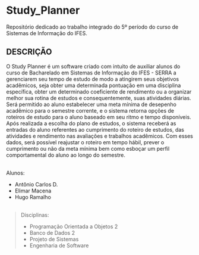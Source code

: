 # Study_Planner
Repositório dedicado ao trabalho integrado do 5º período do curso de Sistemas de Informação do IFES.

## DESCRIÇÃO
O Study Planner é um software criado com intuito de auxiliar alunos do curso de Bacharelado em Sistemas de Informação do IFES - SERRA a gerenciarem seu tempo de estudo de modo a atingirem seus objetivos acadêmicos, seja obter uma determinada pontuação em uma disciplina específica, obter um determinado coeficiente de rendimento ou a organizar melhor sua rotina de estudos e consequentemente, suas atividades diárias. Será permitido ao aluno estabelecer uma meta mínima de desepenho acadêmico para o semestre corrente, e o sistema retorna opções de roteiros de estudo para o aluno baseado em seu ritmo e tempo disponíveis. Após realizada a escolha do plano de estudos, o sistema receberá as entradas do aluno referentes ao cumprimento do roteiro de estudos, das atividades e rendimento nas avaliações e trabalhos acadêmicos. Com esses dados, será possível reajustar o roteiro em tempo hábil, prever o cumprimento ou não da meta mínima bem como esboçar um perfil comportamental do aluno ao longo do semestre.


<br>Alunos:
* Antônio Carlos D.
* Elimar Macena
* Hugo Ramalho<br><br>

>Disciplinas:
>* Programação Orientada a Objetos 2
>* Banco de Dados 2
>* Projeto de Sistemas
>* Engenharia de Software
